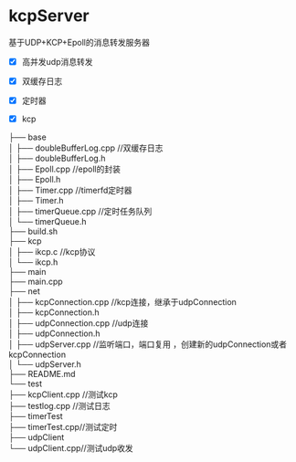 # kcpServer
基于UDP+KCP+Epoll的消息转发服务器
- [x] 高并发udp消息转发
- [x] 双缓存日志
- [x] 定时器
- [x] kcp


├── base    
│   ├── doubleBufferLog.cpp //双缓存日志  
│   ├── doubleBufferLog.h  
│   ├── Epoll.cpp //epoll的封装  
│   ├── Epoll.h  
│   ├── Timer.cpp //timerfd定时器  
│   ├── Timer.h  
│   ├── timerQueue.cpp //定时任务队列  
│   └── timerQueue.h  
├── build.sh   
├── kcp   
│   ├── ikcp.c //kcp协议  
│   └── ikcp.h  
├── main  
├── main.cpp  
├── net  
│   ├── kcpConnection.cpp //kcp连接，继承于udpConnection  
│   ├── kcpConnection.h  
│   ├── udpConnection.cpp //udp连接  
│   ├── udpConnection.h  
│   ├── udpServer.cpp //监听端口，端口复用 ，创建新的udpConnection或者  kcpConnection  
│   └── udpServer.h  
├── README.md  
└── test  
    ├── kcpClient.cpp //测试kcp   
    ├── testlog.cpp //测试日志  
    ├── timerTest     
    ├── timerTest.cpp//测试定时  
    ├── udpClient  
    └── udpClient.cpp//测试udp收发  
